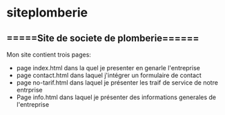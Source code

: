 # siteplomberie
=====Site de societe de plomberie======
--------------------------------------
Mon site contient trois pages:
+ page index.html dans la quel je presenter en genarle l'entreprise
+ page contact.html dans laquel j'intégrer un formulaire de contact
+ page no-tarif.html dans laquel je présenter les traif de service de notre entrprise
+ Page info.html dans laquel je présenter des informations generales  de l'entreprise
